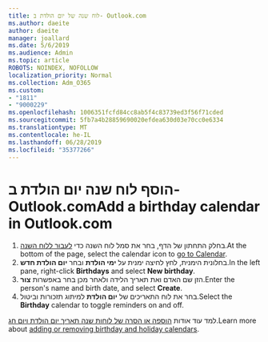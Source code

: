 ```yaml
---
title: לוח שנה של יום הולדת ב- Outlook.com
ms.author: daeite
author: daeite
manager: joallard
ms.date: 5/6/2019
ms.audience: Admin
ms.topic: article
ROBOTS: NOINDEX, NOFOLLOW
localization_priority: Normal
ms.collection: Adm_O365
ms.custom:
- "1811"
- "9000229"
ms.openlocfilehash: 1006351fcfd84cc8ab5f4c83739ed3f56f71cded
ms.sourcegitcommit: 5fb7a4b28859690020efdea630d03e70cc0e6334
ms.translationtype: MT
ms.contentlocale: he-IL
ms.lasthandoff: 06/28/2019
ms.locfileid: "35377266"
---
```

# <a name="add-a-birthday-calendar-in-outlookcom"></a><span data-ttu-id="d8c24-102">הוסף לוח שנה יום הולדת ב- Outlook.com</span><span class="sxs-lookup"><span data-stu-id="d8c24-102">Add a birthday calendar in Outlook.com</span></span>

1. <span data-ttu-id="d8c24-103">בחלק התחתון של הדף, בחר את סמל לוח השנה כדי [לעבור ללוח השנה](https://outlook.live.com/mail/calendar).</span><span class="sxs-lookup"><span data-stu-id="d8c24-103">At the bottom of the page, select the calendar icon to [go to Calendar](https://outlook.live.com/mail/calendar).</span></span>
1. <span data-ttu-id="d8c24-104">בחלונית הימנית, לחץ לחיצה ימנית על **ימי הולדת** ובחר **יום הולדת חדש**.</span><span class="sxs-lookup"><span data-stu-id="d8c24-104">In the left pane, right-click **Birthdays** and select **New birthday**.</span></span>
1. <span data-ttu-id="d8c24-105">הזן שם האדם ואת תאריך הלידה ולאחר מכן בחר באפשרות **צור**.</span><span class="sxs-lookup"><span data-stu-id="d8c24-105">Enter the person's name and birth date, and select **Create**.</span></span>
1. <span data-ttu-id="d8c24-106">בחר את לוח התאריכים של **יום הולדת** למיתוג תזכורות וביטול.</span><span class="sxs-lookup"><span data-stu-id="d8c24-106">Select the **Birthday** calendar to toggle reminders on and off.</span></span>

<span data-ttu-id="d8c24-107">למד עוד אודות [הוספה או הסרה של לוחות שנה תאריך יום הולדת ויום חג](https://support.office.com/article/b8e636da-fda8-413f-940e-68396efa49a6).</span><span class="sxs-lookup"><span data-stu-id="d8c24-107">Learn more about [adding or removing birthday and holiday calendars](https://support.office.com/article/b8e636da-fda8-413f-940e-68396efa49a6).</span></span>